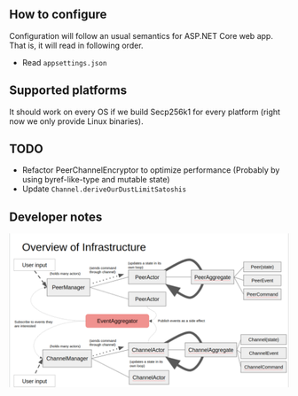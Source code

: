 
## How to configure

Configuration will follow an usual semantics for ASP.NET Core web app.
That is, it will read in following order.

* Read `appsettings.json`

## Supported platforms

It should work on every OS if we build Secp256k1 for every platform (right now we only provide Linux binaries).

## TODO

* Refactor PeerChannelEncryptor to optimize performance (Probably by using byref-like-type and mutable state)
* Update `Channel.deriveOurDustLimitSatoshis`

## Developer notes

![Alt text](images/Architecture01.png?raw=true "Infrastructure Architecture in one image")

